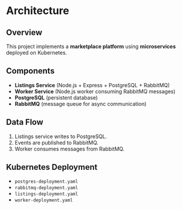 # Architecture

## Overview

This project implements a **marketplace platform** using **microservices** deployed on Kubernetes.

## Components

- **Listings Service** (Node.js + Express + PostgreSQL + RabbitMQ)
- **Worker Service** (Node.js worker consuming RabbitMQ messages)
- **PostgreSQL** (persistent database)
- **RabbitMQ** (message queue for async communication)

## Data Flow

1. Listings service writes to PostgreSQL.
2. Events are published to RabbitMQ.
3. Worker consumes messages from RabbitMQ.

## Kubernetes Deployment

- `postgres-deployment.yaml`
- `rabbitmq-deployment.yaml`
- `listings-deployment.yaml`
- `worker-deployment.yaml`
